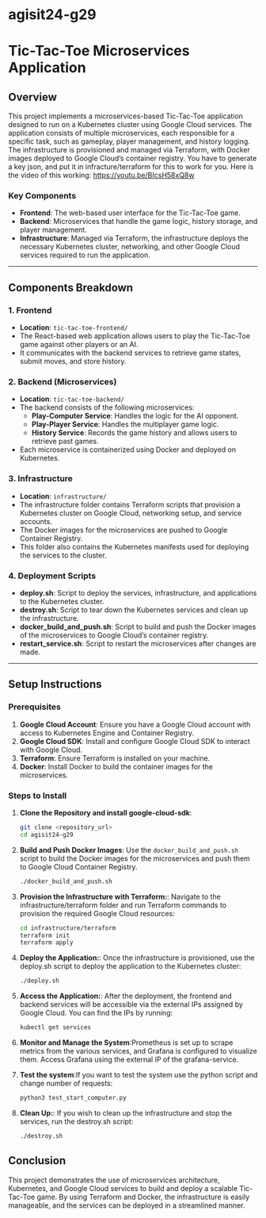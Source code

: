 # agisit24-g29

# Tic-Tac-Toe Microservices Application

## Overview

This project implements a microservices-based Tic-Tac-Toe application designed to run on a Kubernetes cluster using Google Cloud services. The application consists of multiple microservices, each responsible for a specific task, such as gameplay, player management, and history logging. The infrastructure is provisioned and managed via Terraform, with Docker images deployed to Google Cloud’s container registry. You have to generate a key json, and put it in infracture/terraform for this to work for you. Here is the video of this working: https://youtu.be/BIcsH58xQ8w

### Key Components

- **Frontend**: The web-based user interface for the Tic-Tac-Toe game.
- **Backend**: Microservices that handle the game logic, history storage, and player management.
- **Infrastructure**: Managed via Terraform, the infrastructure deploys the necessary Kubernetes cluster, networking, and other Google Cloud services required to run the application.

---

## Components Breakdown

### 1. **Frontend**
   - **Location**: `tic-tac-toe-frontend/`
   - The React-based web application allows users to play the Tic-Tac-Toe game against other players or an AI.
   - It communicates with the backend services to retrieve game states, submit moves, and store history.
   
### 2. **Backend (Microservices)**
   - **Location**: `tic-tac-toe-backend/`
   - The backend consists of the following microservices:
     - **Play-Computer Service**: Handles the logic for the AI opponent.
     - **Play-Player Service**: Handles the multiplayer game logic.
     - **History Service**: Records the game history and allows users to retrieve past games.
   - Each microservice is containerized using Docker and deployed on Kubernetes.

### 3. **Infrastructure**
   - **Location**: `infrastructure/`
   - The infrastructure folder contains Terraform scripts that provision a Kubernetes cluster on Google Cloud, networking setup, and service accounts.
   - The Docker images for the microservices are pushed to Google Container Registry.
   - This folder also contains the Kubernetes manifests used for deploying the services to the cluster.

### 4. **Deployment Scripts**
   - **deploy.sh**: Script to deploy the services, infrastructure, and applications to the Kubernetes cluster.
   - **destroy.sh**: Script to tear down the Kubernetes services and clean up the infrastructure.
   - **docker_build_and_push.sh**: Script to build and push the Docker images of the microservices to Google Cloud’s container registry.
   - **restart_service.sh**: Script to restart the microservices after changes are made.

---

## Setup Instructions

### Prerequisites
1. **Google Cloud Account**: Ensure you have a Google Cloud account with access to Kubernetes Engine and Container Registry.
2. **Google Cloud SDK**: Install and configure Google Cloud SDK to interact with Google Cloud.
3. **Terraform**: Ensure Terraform is installed on your machine.
4. **Docker**: Install Docker to build the container images for the microservices.

### Steps to Install

1. **Clone the Repository and install google-cloud-sdk**:
   ```bash
   git clone <repository_url>
   cd agisit24-g29
2. **Build and Push Docker Images**:
Use the `docker_build_and_push.sh` script to build the Docker images for the microservices and push them to Google Cloud Container Registry.
    ```bash
    ./docker_build_and_push.sh
3. **Provision the Infrastructure with Terraform:**:
Navigate to the infrastructure/terraform folder and run Terraform commands to provision the required Google Cloud resources:
    ```bash
    cd infrastructure/terraform
    terraform init
    terraform apply
4. **Deploy the Application:**:
Once the infrastructure is provisioned, use the deploy.sh script to deploy the application to the Kubernetes cluster:
    ```bash
    ./deploy.sh
5. **Access the Application:**:
After the deployment, the frontend and backend services will be accessible via the external IPs assigned by Google Cloud. You can find the IPs by running:
    ```bash
    kubectl get services
6. **Monitor and Manage the System**:Prometheus is set up to scrape metrics from the various services, and Grafana is configured to visualize them.
Access Grafana using the external IP of the grafana-service.

7. **Test the system**:If you want to test the system use the python script and change number of requests:
    ```bash
    python3 test_start_computer.py
8. **Clean Up:**:
If you wish to clean up the infrastructure and stop the services, run the destroy.sh script:
    ```bash
    ./destroy.sh
## Conclusion
This project demonstrates the use of microservices architecture, Kubernetes, and Google Cloud services to build and deploy a scalable Tic-Tac-Toe game. By using Terraform and Docker, the infrastructure is easily manageable, and the services can be deployed in a streamlined manner.
